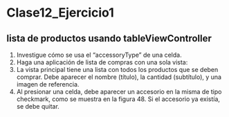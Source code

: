 # Clase12_Ejercicio1
## lista de productos usando tableViewController

1. Investigue cómo se usa el “accessoryType” de una celda.
2. Haga una aplicación de lista de compras con una sola vista:
1. La vista principal tiene una lista con todos los productos que se deben
comprar. Debe aparecer el nombre (título), la cantidad (subtítulo), y
una imagen de referencia.
2. Al presionar una celda, debe aparecer un accesorio en la misma de
tipo checkmark, como se muestra en la figura 48. Si el accesorio ya
existía, se debe quitar.
